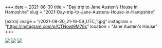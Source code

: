 +++
date = 2021-08-30
title = "Day trip to Jane Austen’s House in Hampshire"
slug = "2021-Day-trip-to-Jane-Austens-House-in-Hampshire"

[extra]
image = "/2021-08-30_21-16-59_UTC_1.jpg"
instagram = "https://instagram.com/p/CTNpwl9M76c"
location = "Jane Austen's House"
+++

<img src="/2021-08-30_21-16-59_UTC_1.jpg" />

<img src="/2021-08-30_21-16-59_UTC_2.jpg" />

<img src="/2021-08-30_21-16-59_UTC_3.jpg" />
